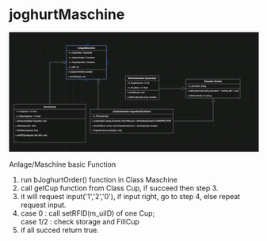 # joghurtMaschine

![umlJoghurtMaschine](umlJoghurtMaschine.png)

Anlage/Maschine basic Function
1. run bJoghurtOrder() function in Class Maschine
1. call getCup function from Class Cup, if succeed then step 3.
1. it will request input('1','2','0'), if input right, go to step 4, else repeat request input.
1. case 0 : call setRFID(m_uiID) of one Cup;
   <br>case 1/2 : check storage and FillCup  
1. if all succed return true.
